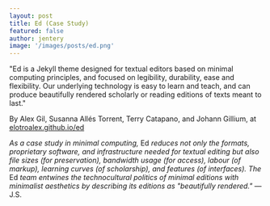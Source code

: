 ```yaml
---
layout: post
title: Ed (Case Study)  
featured: false
author: jentery
image: '/images/posts/ed.png'
---
```


"Ed is a Jekyll theme designed for textual editors based on minimal computing principles, and focused on legibility, durability, ease and flexibility. Our underlying technology is easy to learn and teach, and can produce beautifully rendered scholarly or reading editions of texts meant to last." 

By Alex Gil, Susanna Allés Torrent, Terry Catapano, and Johann Gillium, at [elotroalex.github.io/ed](https://elotroalex.github.io/ed/)

*As a case study in minimal computing,* Ed *reduces not only the formats, proprietary software, and infrastructure needed for textual editing but also file sizes (for preservation), bandwidth usage (for access), labour (of markup), learning curves (of scholarship), and features (of interfaces). The* Ed *team entwines the technocultural politics of minimal editions with minimalist aesthetics by describing its editions as "beautifully rendered."* —J.S. 
